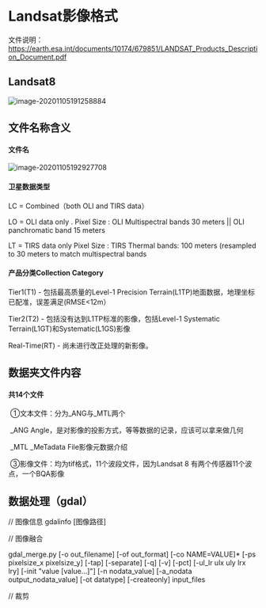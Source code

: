 # Landsat影像格式

文件说明：https://earth.esa.int/documents/10174/679851/LANDSAT_Products_Description_Document.pdf

## Landsat8

![image-20201105191258884](C:\Users\wutian\AppData\Roaming\Typora\typora-user-images\image-20201105191258884.png)

## 文件名称含义

#### 文件名

![image-20201105192927708](C:\Users\wutian\AppData\Roaming\Typora\typora-user-images\image-20201105192927708.png)

#### 卫星数据类型

LC = Combined（both OLI and TIRS data）

LO = OLI data only .  Pixel Size : OLI Multispectral bands 30 meters ||  OLI panchromatic band 15 meters

LT = TIRS data only  Pixel Size : TIRS Thermal bands: 100 meters (resampled to 30 meters to match                                       multispectral bands 

#### 产品分类Collection Category

Tier1(T1) - 包括最高质量的Level-1 Precision Terrain(L1TP)地面数据，地理坐标已配准，误差满足(RMSE<12m）

Tier2(T2) - 包括没有达到L1TP标准的影像，包括Level-1 Systematic Terrain(L1GT)和Systematic(L1GS)影像

Real-Time(RT) - 尚未进行改正处理的新影像。

## 数据夹文件内容

#### 共14个文件

​    ①文本文件：分为_ANG与_MTL两个

​    _ANG Angle，是对影像的投影方式，等等数据的记录，应该可以拿来做几何

​    _MTL _MeTadata File影像元数据介绍

​    ③影像文件：均为tif格式，11个波段文件，因为Landsat 8 有两个传感器11个波点，一个BQA影像

## 数据处理（gdal）

// 图像信息
gdalinfo [图像路径]

// 图像融合

gdal_merge.py [-o out_filename] [-of out_format] [-co NAME=VALUE]*
              [-ps pixelsize_x pixelsize_y] [-tap] [-separate] [-q] [-v] [-pct]
              [-ul_lr ulx uly lrx lry] [-init "value [value...]"]
              [-n nodata_value] [-a_nodata output_nodata_value]
              [-ot datatype] [-createonly] input_files

// 裁剪